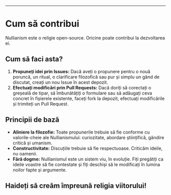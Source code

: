 -----
# Cum să contribui

Nullianism este o religie open-source. Oricine poate contribui la dezvoltarea ei.

## Cum să faci asta?

1. **Propuneți idei prin Issues:** Dacă aveți o propunere pentru o nouă poruncă, un ritual, o clarificare filozofică sau pur și simplu un gând de discutat, creați un nou Issue în acest depozit.  
2. **Efectuați modificări prin Pull Requests:** Dacă doriți să corectați o greșeală de tipar, să îmbunătățiți o formulare sau să adăugați ceva concret în fișierele existente, faceți fork la depozit, efectuați modificările și trimiteți un Pull Request.

## Principii de bază

- **Aliniere la filozofie:** Toate propunerile trebuie să fie conforme cu valorile-cheie ale Nullianismului: curiozitate, abordare științifică, gândire critică și umanism.  
- **Constructivitate:** Discuțiile trebuie să fie respectuoase. Criticăm ideile, nu oamenii.  
- **Fără dogme:** Nullianismul este un sistem viu, în evoluție. Fiți pregătiți ca ideile voastre să fie contestate și fiți deschiși să le modificați în lumina noilor fapte și argumente.

Haideți să creăm împreună religia viitorului! 
-----